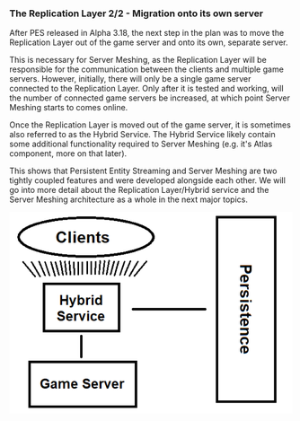 ### The Replication Layer 2/2 - Migration onto its own server
After PES released in Alpha 3.18, the next step in the plan was to move the Replication Layer out of the game server and onto its own, separate server.

This is necessary for Server Meshing, as the Replication Layer will be responsible for the communication between the clients and multiple game servers. However, initially, there will only be a single game server connected to the Replication Layer. Only after it is tested and working, will the number of connected game servers be increased, at which point Server Meshing starts to comes online.

Once the Replication Layer is moved out of the game server, it is sometimes also referred to as the Hybrid Service. The Hybrid Service likely contain some additional functionality required to Server Meshing (e.g. it's Atlas component, more on that later).

This shows that Persistent Entity Streaming and Server Meshing are two tightly coupled features and were developed alongside each other. We will go into more detail about the Replication Layer/Hybrid service and the Server Meshing architecture as a whole in the next major topics.

![Image](/images/persistent_entity_streaming/image-12.png)
